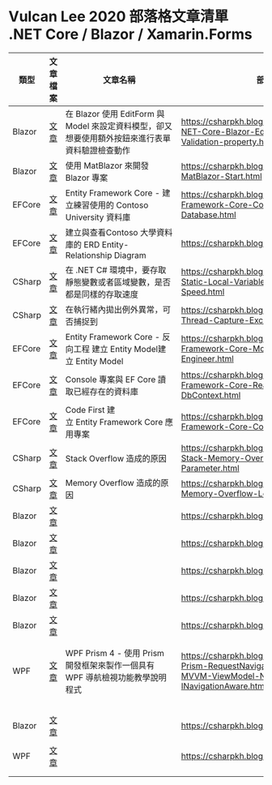 # Vulcan Lee 2020 部落格文章清單 .NET Core / Blazor / Xamarin.Forms

|類型|文章檔案|文章名稱|部落格網址|
|-|-|-|-|
|Blazor|[文章](Blazor/ASP-NET-Core-Blazor-EditForm-EditContext-Form-Validation-property.md)|在 Blazor 使用 EditForm 與 Model 來設定資料模型，卻又想要使用額外按鈕來進行表單資料驗證檢查動作|https://csharpkh.blogspot.com/2020/05/ASP-NET-Core-Blazor-EditForm-EditContext-Form-Validation-property.html|
|Blazor|[文章](Blazor/Blazor-MatBlazor-Start.md)|使用 MatBlazor 來開發 Blazor 專案|https://csharpkh.blogspot.com/2020/05/Blazor-MatBlazor-Start.html|
|EFCore|[文章](EFCore/Entity-Framework-Core-Contoso-University-Database.md)|Entity Framework Core - 建立練習使用的 Contoso University 資料庫|https://csharpkh.blogspot.com/2020/09/Entity-Framework-Core-Contoso-University-Database.html|
|EFCore|[文章](EFCore/Entity-Framework-Core-ERD-Entity-Relationship-Diagram-SSMS.md)|建立與查看Contoso 大學資料庫的 ERD Entity-Relationship Diagram|https://csharpkh.blogspot.com/2020/09/.html|
|CSharp|[文章](CSharp/CSharp-Static-Local-Variable-Object-Access-Speed.md)|在 .NET C# 環境中，要存取靜態變數或者區域變數，是否都是同樣的存取速度|https://csharpkh.blogspot.com/2020/09/CSharp-Static-Local-Variable-Object-Access-Speed.html|
|CSharp|[文章](EFCore/CSharp-Thread-Capture-Exception-async-Method.md)|在執行緒內拋出例外異常，可否捕捉到|https://csharpkh.blogspot.com/2020/09/CSharp-Thread-Capture-Exception-async-Method.html|
|EFCore|[文章](EFCore/Entity-Framework-Core-Model-DbContext-Reverse-Engineer.md)|Entity Framework Core  - 反向工程 建立 Entity Model建立 Entity Model|https://csharpkh.blogspot.com/2020/09/Entity-Framework-Core-Model-DbContext-Reverse-Engineer.html|
|EFCore|[文章](EFCore/Entity-Framework-Core-Read-Query-Table-Record-DbContext.md)|Console 專案與 EF Core 讀取已經存在的資料庫|https://csharpkh.blogspot.com/2020/09/Entity-Framework-Core-Read-Query-Table-Record-DbContext.html|
|EFCore|[文章](EFCore/Entity-Framework-Core-Code-First.md)|Code First 建立 Entity Framework Core 應用專案|https://csharpkh.blogspot.com/2020/09/Entity-Framework-Core-Code-First.html|
|CSharp|[文章](CSharp/Thread-Stack-Memory-Overflow-Local-Variable-Parameter.md)|Stack Overflow 造成的原因|https://csharpkh.blogspot.com/2020/09/Thread-Stack-Memory-Overflow-Local-Variable-Parameter.html|
|CSharp|[文章](CSharp/Heap-Memory-Overflow-Local-new-reference.md)|Memory Overflow 造成的原因|https://csharpkh.blogspot.com/2020/09/Heap-Memory-Overflow-Local-new-reference.html|
|Blazor|[文章](EFCore/.md)||https://csharpkh.blogspot.com/2020/09/.html|
|Blazor|[文章](EFCore/.md)||https://csharpkh.blogspot.com/2020/09/.html|
|Blazor|[文章](EFCore/.md)||https://csharpkh.blogspot.com/2020/09/.html|
|Blazor|[文章](EFCore/.md)||https://csharpkh.blogspot.com/2020/09/.html|
|Blazor|[文章](Blazor/.md)||https://csharpkh.blogspot.com/2020/09/.html|
|||||
|||||
|WPF|[文章](WPF/WPF-Prism-RequestNavigate-RegionManager-MVVM-ViewModel-NavigationContext-INavigationAware.md)|WPF Prism 4 - 使用 Prism 開發框架來製作一個具有 WPF 導航檢視功能教學說明程式|https://csharpkh.blogspot.com/2020/05/WPF-Prism-RequestNavigate-RegionManager-MVVM-ViewModel-NavigationContext-INavigationAware.html|
|||||
|||||
|||||
|||||
|||||
|Blazor|[文章](Blazor/.md)||https://csharpkh.blogspot.com/2020/05/.html|
|||||
|WPF|[文章](WPF/.md)||https://csharpkh.blogspot.com/2020/05/.html|
|||||
|||||

